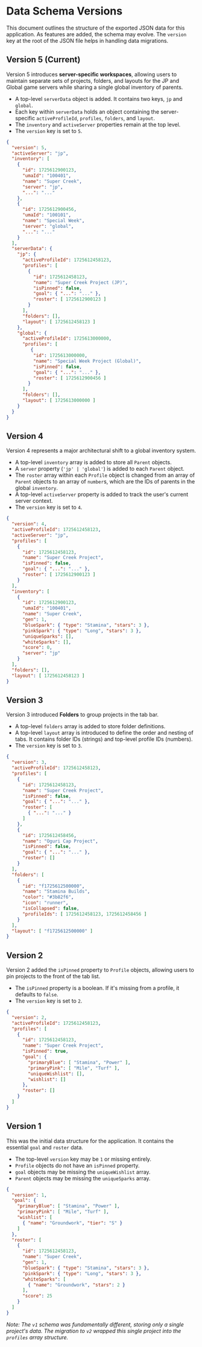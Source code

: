 # Data Schema Versions

This document outlines the structure of the exported JSON data for this application. As features are added, the schema may evolve. The `version` key at the root of the JSON file helps in handling data migrations.

## Version 5 (Current)

Version 5 introduces **server-specific workspaces**, allowing users to maintain separate sets of projects, folders, and layouts for the JP and Global game servers while sharing a single global inventory of parents.

*   A top-level `serverData` object is added. It contains two keys, `jp` and `global`.
*   Each key within `serverData` holds an object containing the server-specific `activeProfileId`, `profiles`, `folders`, and `layout`.
*   The `inventory` and `activeServer` properties remain at the top level.
*   The `version` key is set to `5`.

```json
{
  "version": 5,
  "activeServer": "jp",
  "inventory": [
    {
      "id": 1725612900123,
      "umaId": "100401",
      "name": "Super Creek",
      "server": "jp",
      "...": "..."
    },
    {
      "id": 1725612900456,
      "umaId": "100101",
      "name": "Special Week",
      "server": "global",
      "...": "..."
    }
  ],
  "serverData": {
    "jp": {
      "activeProfileId": 1725612458123,
      "profiles": [
        {
          "id": 1725612458123,
          "name": "Super Creek Project (JP)",
          "isPinned": false,
          "goal": { "...": "..." },
          "roster": [ 1725612900123 ]
        }
      ],
      "folders": [],
      "layout": [ 1725612458123 ]
    },
    "global": {
      "activeProfileId": 1725613000000,
      "profiles": [
         {
          "id": 1725613000000,
          "name": "Special Week Project (Global)",
          "isPinned": false,
          "goal": { "...": "..." },
          "roster": [ 1725612900456 ]
        }
      ],
      "folders": [],
      "layout": [ 1725613000000 ]
    }
  }
}
```

## Version 4

Version 4 represents a major architectural shift to a global inventory system.

*   A top-level `inventory` array is added to store all `Parent` objects.
*   A `server` property (`'jp' | 'global'`) is added to each `Parent` object.
*   The `roster` array within each `Profile` object is changed from an array of `Parent` objects to an array of `number`s, which are the IDs of parents in the global `inventory`.
*   A top-level `activeServer` property is added to track the user's current server context.
*   The `version` key is set to `4`.

```json
{
  "version": 4,
  "activeProfileId": 1725612458123,
  "activeServer": "jp",
  "profiles": [
    {
      "id": 1725612458123,
      "name": "Super Creek Project",
      "isPinned": false,
      "goal": { "...": "..." },
      "roster": [ 1725612900123 ]
    }
  ],
  "inventory": [
    {
      "id": 1725612900123,
      "umaId": "100401",
      "name": "Super Creek",
      "gen": 1,
      "blueSpark": { "type": "Stamina", "stars": 3 },
      "pinkSpark": { "type": "Long", "stars": 3 },
      "uniqueSparks": [],
      "whiteSparks": [],
      "score": 0,
      "server": "jp"
    }
  ],
  "folders": [],
  "layout": [ 1725612458123 ]
}
```

## Version 3

Version 3 introduced **Folders** to group projects in the tab bar.

*   A top-level `folders` array is added to store folder definitions.
*   A top-level `layout` array is introduced to define the order and nesting of tabs. It contains folder IDs (strings) and top-level profile IDs (numbers).
*   The `version` key is set to `3`.

```json
{
  "version": 3,
  "activeProfileId": 1725612458123,
  "profiles": [
    {
      "id": 1725612458123,
      "name": "Super Creek Project",
      "isPinned": false,
      "goal": { "...": "..." },
      "roster": [
        { "...": "..." }
      ]
    },
    {
      "id": 1725612458456,
      "name": "Oguri Cap Project",
      "isPinned": false,
      "goal": { "...": "..." },
      "roster": []
    }
  ],
  "folders": [
    {
      "id": "f1725612500000",
      "name": "Stamina Builds",
      "color": "#3b82f6",
      "icon": "runner",
      "isCollapsed": false,
      "profileIds": [ 1725612458123, 1725612458456 ]
    }
  ],
  "layout": [ "f1725612500000" ]
}
```

## Version 2

Version 2 added the `isPinned` property to `Profile` objects, allowing users to pin projects to the front of the tab list.

*   The `isPinned` property is a boolean. If it's missing from a profile, it defaults to `false`.
*   The `version` key is set to `2`.

```json
{
  "version": 2,
  "activeProfileId": 1725612458123,
  "profiles": [
    {
      "id": 1725612458123,
      "name": "Super Creek Project",
      "isPinned": true,
      "goal": {
        "primaryBlue": [ "Stamina", "Power" ],
        "primaryPink": [ "Mile", "Turf" ],
        "uniqueWishlist": [],
        "wishlist": []
      },
      "roster": []
    }
  ]
}
```

## Version 1

This was the initial data structure for the application. It contains the essential `goal` and `roster` data.

*   The top-level `version` key may be `1` or missing entirely.
*   `Profile` objects do not have an `isPinned` property.
*   `goal` objects may be missing the `uniqueWishlist` array.
*   `Parent` objects may be missing the `uniqueSparks` array.

```json
{
  "version": 1,
  "goal": {
    "primaryBlue": [ "Stamina", "Power" ],
    "primaryPink": [ "Mile", "Turf" ],
    "wishlist": [
      { "name": "Groundwork", "tier": "S" }
    ]
  },
  "roster": [
    {
      "id": 1725612458123,
      "name": "Super Creek",
      "gen": 1,
      "blueSpark": { "type": "Stamina", "stars": 3 },
      "pinkSpark": { "type": "Long", "stars": 3 },
      "whiteSparks": [
        { "name": "Groundwork", "stars": 2 }
      ],
      "score": 25
    }
  ]
}
```

*Note: The `v1` schema was fundamentally different, storing only a single project's data. The migration to `v2` wrapped this single project into the `profiles` array structure.*